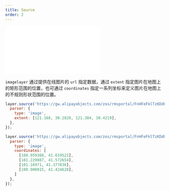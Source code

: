 ```yaml
---
title: Source
order: 2
---
```


<embed src="@/docs/api/common/style.md"></embed>

`imagelayer` 通过提供在线图片的 `url` 指定数据，通过 `extent` 指定图片在地图上的矩形范围的位置，也可通过 `coordinates` 指定一系列坐标来定义图片在地图上的不规则形状范围的位置。

```js
layer.source('https://gw.alipayobjects.com/zos/rmsportal/FnHFeFklTzKDdUESRNDv.jpg', {
  parser: {
    type: 'image',
    extent: [121.168, 30.2828, 121.384, 30.4219],
  },
});
```

```js
layer.source('https://gw.alipayobjects.com/zos/rmsportal/FnHFeFklTzKDdUESRNDv.jpg', {
  parser: {
    type: 'image',
    coordinates: [
      [100.959388, 41.619522],
      [101.229887, 41.572654],
      [101.16971, 41.377836],
      [100.900015, 41.424628],
    ]
  },
});
```
